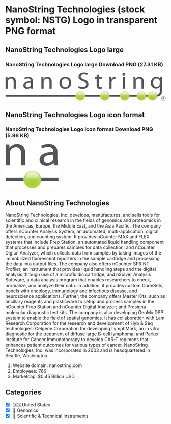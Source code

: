 # NanoString Technologies (stock symbol: NSTG) Logo in transparent PNG format

## NanoString Technologies Logo large

### NanoString Technologies Logo large Download PNG (27.31 KB)

![NanoString Technologies Logo large Download PNG (27.31 KB)](/img/orig/NSTG_BIG-8444c87b.png)

## NanoString Technologies Logo icon format

### NanoString Technologies Logo icon format Download PNG (5.96 KB)

![NanoString Technologies Logo icon format Download PNG (5.96 KB)](/img/orig/NSTG-e843121f.png)

## About NanoString Technologies

NanoString Technologies, Inc. develops, manufactures, and sells tools for scientific and clinical research in the fields of genomics and proteomics in the Americas, Europe, the Middle East, and the Asia Pacific. The company offers nCounter Analysis System, an automated, multi-application, digital detection, and counting system. It provides nCounter MAX and FLEX systems that include Prep Station, an automated liquid handling component that processes and prepares samples for data collection; and nCounter Digital Analyzer, which collects data from samples by taking images of the immobilized fluorescent reporters in the sample cartridge and processing the data into output files. The company also offers nCounter SPRINT Profiler, an instrument that provides liquid handling steps and the digital analysis through use of a microfluidic cartridge; and nSolver Analysis Software, a data analysis program that enables researchers to check, normalize, and analyze their data. In addition, it provides custom CodeSets; panels with oncology, immunology and infectious disease, and neuroscience applications. Further, the company offers Master Kits, such as ancillary reagents and plasticware to setup and process samples in the nCounter Prep Station and nCounter Digital Analyzer; and Prosigna molecular diagnostic test kits. The company is also developing GeoMx DSP system to enable the field of spatial genomics. It has collaboration with Lam Research Corporation for the research and development of Hyb & Seq technologies; Celgene Corporation for developing LymphMark, an in vitro diagnostic for the treatment of diffuse large B-cell lymphoma; and Parker Institute for Cancer Immunotherapy to develop CAR-T regimens that enhances patient outcomes for various types of cancer. NanoString Technologies, Inc. was incorporated in 2003 and is headquartered in Seattle, Washington.

1. Website domain: nanostring.com
2. Employees: 766
3. Marketcap: $0.45 Billion USD


## Categories
- [x] 🇺🇸 United States
- [x] 🧬 Genomics
- [x] 🔬 Scientific & Technical Instruments
